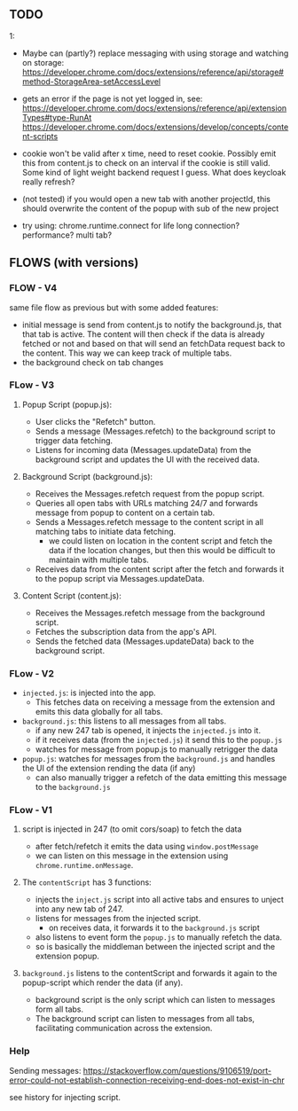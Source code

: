 ## TODO

1:

- Maybe can (partly?) replace messaging with using storage and watching on storage:
  https://developer.chrome.com/docs/extensions/reference/api/storage#method-StorageArea-setAccessLevel

- gets an error if the page is not yet logged in, see:
  https://developer.chrome.com/docs/extensions/reference/api/extensionTypes#type-RunAt
  https://developer.chrome.com/docs/extensions/develop/concepts/content-scripts

- cookie won't be valid after x time, need to reset cookie. Possibly emit this from content.js to check on an interval if the cookie is still valid. Some kind of light weight backend request I guess.
  What does keycloak really refresh?

- (not tested) if you would open a new tab with another projectId, this should overwrite the content of the popup with sub of the new project
- try using: chrome.runtime.connect for life long connection? performance? multi tab?

## FLOWS (with versions)

### FLOW - V4

same file flow as previous but with some added features:

- initial message is send from content.js to notify the background.js, that that tab is active. The content will then check if the data is already fetched or not and based on that will send an fetchData request back to the content. This way we can keep track of multiple tabs.
- the background check on tab changes

### FLow - V3

1. Popup Script (popup.js):

   - User clicks the "Refetch" button.
   - Sends a message (Messages.refetch) to the background script to trigger data fetching.
   - Listens for incoming data (Messages.updateData) from the background script and updates the UI with the received data.

2. Background Script (background.js):

   - Receives the Messages.refetch request from the popup script.
   - Queries all open tabs with URLs matching 24/7 and forwards message from popup to content on a certain tab.
   - Sends a Messages.refetch message to the content script in all matching tabs to initiate data fetching.
     - we could listen on location in the content script and fetch the data if the location changes, but then this would be difficult to maintain with multiple tabs.
   - Receives data from the content script after the fetch and forwards it to the popup script via Messages.updateData.

3. Content Script (content.js):
   - Receives the Messages.refetch message from the background script.
   - Fetches the subscription data from the app's API.
   - Sends the fetched data (Messages.updateData) back to the background script.

### FLow - V2

- `injected.js`: is injected into the app.
  - This fetches data on receiving a message from the extension and emits this data globally for all tabs.
- `background.js`: this listens to all messages from all tabs.
  - if any new 247 tab is opened, it injects the `injected.js` into it.
  - if it receives data (from the `injected.js`) it send this to the `popup.js`
  - watches for message from popup.js to manually retrigger the data
- `popup.js`: watches for messages from the `background.js` and handles the UI of the extension rending the data (if any)
  - can also manually trigger a refetch of the data emitting this message to the `background.js`

### FLow - V1

1. script is injected in 247 (to omit cors/soap) to fetch the data
   - after fetch/refetch it emits the data using `window.postMessage`
   - we can listen on this message in the extension using `chrome.runtime.onMessage`.
2. The `contentScript` has 3 functions:

   - injects the `inject.js` script into all active tabs and ensures to unject into any new tab of 247.
   - listens for messages from the injected script.
     - on receives data, it forwards it to the `background.js` script
   - also listens to event form the `popup.js` to manually refetch the data.
   - so is basically the middleman between the injected script and the extension popup.

3. `background.js` listens to the contentScript and forwards it again to the popup-script which render the data (if any).
   - background script is the only script which can listen to messages form all tabs.
   - The background script can listen to messages from all tabs, facilitating communication across the extension.

### Help

Sending messages: https://stackoverflow.com/questions/9106519/port-error-could-not-establish-connection-receiving-end-does-not-exist-in-chr

see history for injecting script.
